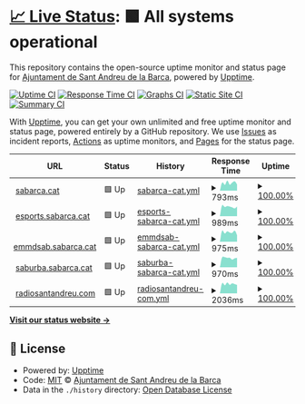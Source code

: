 # [📈 Live Status](https://ajuntament-sabarca.github.io/upptime): <!--live status--> **🟩 All systems operational**

This repository contains the open-source uptime monitor and status page for [Ajuntament de Sant Andreu de la Barca](https://www.sabarca.cat), powered by [Upptime](https://github.com/upptime/upptime).

[![Uptime CI](https://github.com/ajuntament-sabarca/upptime/workflows/Uptime%20CI/badge.svg)](https://github.com/ajuntament-sabarca/upptime/actions?query=workflow%3A%22Uptime+CI%22)
[![Response Time CI](https://github.com/ajuntament-sabarca/upptime/workflows/Response%20Time%20CI/badge.svg)](https://github.com/ajuntament-sabarca/upptime/actions?query=workflow%3A%22Response+Time+CI%22)
[![Graphs CI](https://github.com/ajuntament-sabarca/upptime/workflows/Graphs%20CI/badge.svg)](https://github.com/ajuntament-sabarca/upptime/actions?query=workflow%3A%22Graphs+CI%22)
[![Static Site CI](https://github.com/ajuntament-sabarca/upptime/workflows/Static%20Site%20CI/badge.svg)](https://github.com/ajuntament-sabarca/upptime/actions?query=workflow%3A%22Static+Site+CI%22)
[![Summary CI](https://github.com/ajuntament-sabarca/upptime/workflows/Summary%20CI/badge.svg)](https://github.com/ajuntament-sabarca/upptime/actions?query=workflow%3A%22Summary+CI%22)

With [Upptime](https://upptime.js.org), you can get your own unlimited and free uptime monitor and status page, powered entirely by a GitHub repository. We use [Issues](https://github.com/ajuntament-sabarca/upptime/issues) as incident reports, [Actions](https://github.com/ajuntament-sabarca/upptime/actions) as uptime monitors, and [Pages](https://ajuntament-sabarca.github.io/upptime) for the status page.

<!--start: status pages-->
<!-- This summary is generated by Upptime (https://github.com/upptime/upptime) -->
<!-- Do not edit this manually, your changes will be overwritten -->
<!-- prettier-ignore -->
| URL | Status | History | Response Time | Uptime |
| --- | ------ | ------- | ------------- | ------ |
| <img alt="" src="https://favicons.githubusercontent.com/sabarca.cat" height="13"> [sabarca.cat](https://sabarca.cat) | 🟩 Up | [sabarca-cat.yml](https://github.com/ajuntament-sabarca/upptime/commits/HEAD/history/sabarca-cat.yml) | <details><summary><img alt="Response time graph" src="./graphs/sabarca-cat/response-time-week.png" height="20"> 793ms</summary><br><a href="https://ajuntament-sabarca.github.io/upptime/history/sabarca-cat"><img alt="Response time 803" src="https://img.shields.io/endpoint?url=https%3A%2F%2Fraw.githubusercontent.com%2Fajuntament-sabarca%2Fupptime%2FHEAD%2Fapi%2Fsabarca-cat%2Fresponse-time.json"></a><br><a href="https://ajuntament-sabarca.github.io/upptime/history/sabarca-cat"><img alt="24-hour response time 639" src="https://img.shields.io/endpoint?url=https%3A%2F%2Fraw.githubusercontent.com%2Fajuntament-sabarca%2Fupptime%2FHEAD%2Fapi%2Fsabarca-cat%2Fresponse-time-day.json"></a><br><a href="https://ajuntament-sabarca.github.io/upptime/history/sabarca-cat"><img alt="7-day response time 793" src="https://img.shields.io/endpoint?url=https%3A%2F%2Fraw.githubusercontent.com%2Fajuntament-sabarca%2Fupptime%2FHEAD%2Fapi%2Fsabarca-cat%2Fresponse-time-week.json"></a><br><a href="https://ajuntament-sabarca.github.io/upptime/history/sabarca-cat"><img alt="30-day response time 791" src="https://img.shields.io/endpoint?url=https%3A%2F%2Fraw.githubusercontent.com%2Fajuntament-sabarca%2Fupptime%2FHEAD%2Fapi%2Fsabarca-cat%2Fresponse-time-month.json"></a><br><a href="https://ajuntament-sabarca.github.io/upptime/history/sabarca-cat"><img alt="1-year response time 803" src="https://img.shields.io/endpoint?url=https%3A%2F%2Fraw.githubusercontent.com%2Fajuntament-sabarca%2Fupptime%2FHEAD%2Fapi%2Fsabarca-cat%2Fresponse-time-year.json"></a></details> | <details><summary><a href="https://ajuntament-sabarca.github.io/upptime/history/sabarca-cat">100.00%</a></summary><a href="https://ajuntament-sabarca.github.io/upptime/history/sabarca-cat"><img alt="All-time uptime 100.00%" src="https://img.shields.io/endpoint?url=https%3A%2F%2Fraw.githubusercontent.com%2Fajuntament-sabarca%2Fupptime%2FHEAD%2Fapi%2Fsabarca-cat%2Fuptime.json"></a><br><a href="https://ajuntament-sabarca.github.io/upptime/history/sabarca-cat"><img alt="24-hour uptime 100.00%" src="https://img.shields.io/endpoint?url=https%3A%2F%2Fraw.githubusercontent.com%2Fajuntament-sabarca%2Fupptime%2FHEAD%2Fapi%2Fsabarca-cat%2Fuptime-day.json"></a><br><a href="https://ajuntament-sabarca.github.io/upptime/history/sabarca-cat"><img alt="7-day uptime 100.00%" src="https://img.shields.io/endpoint?url=https%3A%2F%2Fraw.githubusercontent.com%2Fajuntament-sabarca%2Fupptime%2FHEAD%2Fapi%2Fsabarca-cat%2Fuptime-week.json"></a><br><a href="https://ajuntament-sabarca.github.io/upptime/history/sabarca-cat"><img alt="30-day uptime 100.00%" src="https://img.shields.io/endpoint?url=https%3A%2F%2Fraw.githubusercontent.com%2Fajuntament-sabarca%2Fupptime%2FHEAD%2Fapi%2Fsabarca-cat%2Fuptime-month.json"></a><br><a href="https://ajuntament-sabarca.github.io/upptime/history/sabarca-cat"><img alt="1-year uptime 100.00%" src="https://img.shields.io/endpoint?url=https%3A%2F%2Fraw.githubusercontent.com%2Fajuntament-sabarca%2Fupptime%2FHEAD%2Fapi%2Fsabarca-cat%2Fuptime-year.json"></a></details>
| <img alt="" src="https://favicons.githubusercontent.com/esports.sabarca.cat" height="13"> [esports.sabarca.cat](https://esports.sabarca.cat) | 🟩 Up | [esports-sabarca-cat.yml](https://github.com/ajuntament-sabarca/upptime/commits/HEAD/history/esports-sabarca-cat.yml) | <details><summary><img alt="Response time graph" src="./graphs/esports-sabarca-cat/response-time-week.png" height="20"> 989ms</summary><br><a href="https://ajuntament-sabarca.github.io/upptime/history/esports-sabarca-cat"><img alt="Response time 893" src="https://img.shields.io/endpoint?url=https%3A%2F%2Fraw.githubusercontent.com%2Fajuntament-sabarca%2Fupptime%2FHEAD%2Fapi%2Fesports-sabarca-cat%2Fresponse-time.json"></a><br><a href="https://ajuntament-sabarca.github.io/upptime/history/esports-sabarca-cat"><img alt="24-hour response time 996" src="https://img.shields.io/endpoint?url=https%3A%2F%2Fraw.githubusercontent.com%2Fajuntament-sabarca%2Fupptime%2FHEAD%2Fapi%2Fesports-sabarca-cat%2Fresponse-time-day.json"></a><br><a href="https://ajuntament-sabarca.github.io/upptime/history/esports-sabarca-cat"><img alt="7-day response time 989" src="https://img.shields.io/endpoint?url=https%3A%2F%2Fraw.githubusercontent.com%2Fajuntament-sabarca%2Fupptime%2FHEAD%2Fapi%2Fesports-sabarca-cat%2Fresponse-time-week.json"></a><br><a href="https://ajuntament-sabarca.github.io/upptime/history/esports-sabarca-cat"><img alt="30-day response time 892" src="https://img.shields.io/endpoint?url=https%3A%2F%2Fraw.githubusercontent.com%2Fajuntament-sabarca%2Fupptime%2FHEAD%2Fapi%2Fesports-sabarca-cat%2Fresponse-time-month.json"></a><br><a href="https://ajuntament-sabarca.github.io/upptime/history/esports-sabarca-cat"><img alt="1-year response time 893" src="https://img.shields.io/endpoint?url=https%3A%2F%2Fraw.githubusercontent.com%2Fajuntament-sabarca%2Fupptime%2FHEAD%2Fapi%2Fesports-sabarca-cat%2Fresponse-time-year.json"></a></details> | <details><summary><a href="https://ajuntament-sabarca.github.io/upptime/history/esports-sabarca-cat">100.00%</a></summary><a href="https://ajuntament-sabarca.github.io/upptime/history/esports-sabarca-cat"><img alt="All-time uptime 100.00%" src="https://img.shields.io/endpoint?url=https%3A%2F%2Fraw.githubusercontent.com%2Fajuntament-sabarca%2Fupptime%2FHEAD%2Fapi%2Fesports-sabarca-cat%2Fuptime.json"></a><br><a href="https://ajuntament-sabarca.github.io/upptime/history/esports-sabarca-cat"><img alt="24-hour uptime 100.00%" src="https://img.shields.io/endpoint?url=https%3A%2F%2Fraw.githubusercontent.com%2Fajuntament-sabarca%2Fupptime%2FHEAD%2Fapi%2Fesports-sabarca-cat%2Fuptime-day.json"></a><br><a href="https://ajuntament-sabarca.github.io/upptime/history/esports-sabarca-cat"><img alt="7-day uptime 100.00%" src="https://img.shields.io/endpoint?url=https%3A%2F%2Fraw.githubusercontent.com%2Fajuntament-sabarca%2Fupptime%2FHEAD%2Fapi%2Fesports-sabarca-cat%2Fuptime-week.json"></a><br><a href="https://ajuntament-sabarca.github.io/upptime/history/esports-sabarca-cat"><img alt="30-day uptime 100.00%" src="https://img.shields.io/endpoint?url=https%3A%2F%2Fraw.githubusercontent.com%2Fajuntament-sabarca%2Fupptime%2FHEAD%2Fapi%2Fesports-sabarca-cat%2Fuptime-month.json"></a><br><a href="https://ajuntament-sabarca.github.io/upptime/history/esports-sabarca-cat"><img alt="1-year uptime 100.00%" src="https://img.shields.io/endpoint?url=https%3A%2F%2Fraw.githubusercontent.com%2Fajuntament-sabarca%2Fupptime%2FHEAD%2Fapi%2Fesports-sabarca-cat%2Fuptime-year.json"></a></details>
| <img alt="" src="https://favicons.githubusercontent.com/emmdsab.sabarca.cat" height="13"> [emmdsab.sabarca.cat](https://emmdsab.sabarca.cat) | 🟩 Up | [emmdsab-sabarca-cat.yml](https://github.com/ajuntament-sabarca/upptime/commits/HEAD/history/emmdsab-sabarca-cat.yml) | <details><summary><img alt="Response time graph" src="./graphs/emmdsab-sabarca-cat/response-time-week.png" height="20"> 975ms</summary><br><a href="https://ajuntament-sabarca.github.io/upptime/history/emmdsab-sabarca-cat"><img alt="Response time 1010" src="https://img.shields.io/endpoint?url=https%3A%2F%2Fraw.githubusercontent.com%2Fajuntament-sabarca%2Fupptime%2FHEAD%2Fapi%2Femmdsab-sabarca-cat%2Fresponse-time.json"></a><br><a href="https://ajuntament-sabarca.github.io/upptime/history/emmdsab-sabarca-cat"><img alt="24-hour response time 667" src="https://img.shields.io/endpoint?url=https%3A%2F%2Fraw.githubusercontent.com%2Fajuntament-sabarca%2Fupptime%2FHEAD%2Fapi%2Femmdsab-sabarca-cat%2Fresponse-time-day.json"></a><br><a href="https://ajuntament-sabarca.github.io/upptime/history/emmdsab-sabarca-cat"><img alt="7-day response time 975" src="https://img.shields.io/endpoint?url=https%3A%2F%2Fraw.githubusercontent.com%2Fajuntament-sabarca%2Fupptime%2FHEAD%2Fapi%2Femmdsab-sabarca-cat%2Fresponse-time-week.json"></a><br><a href="https://ajuntament-sabarca.github.io/upptime/history/emmdsab-sabarca-cat"><img alt="30-day response time 1015" src="https://img.shields.io/endpoint?url=https%3A%2F%2Fraw.githubusercontent.com%2Fajuntament-sabarca%2Fupptime%2FHEAD%2Fapi%2Femmdsab-sabarca-cat%2Fresponse-time-month.json"></a><br><a href="https://ajuntament-sabarca.github.io/upptime/history/emmdsab-sabarca-cat"><img alt="1-year response time 1010" src="https://img.shields.io/endpoint?url=https%3A%2F%2Fraw.githubusercontent.com%2Fajuntament-sabarca%2Fupptime%2FHEAD%2Fapi%2Femmdsab-sabarca-cat%2Fresponse-time-year.json"></a></details> | <details><summary><a href="https://ajuntament-sabarca.github.io/upptime/history/emmdsab-sabarca-cat">100.00%</a></summary><a href="https://ajuntament-sabarca.github.io/upptime/history/emmdsab-sabarca-cat"><img alt="All-time uptime 100.00%" src="https://img.shields.io/endpoint?url=https%3A%2F%2Fraw.githubusercontent.com%2Fajuntament-sabarca%2Fupptime%2FHEAD%2Fapi%2Femmdsab-sabarca-cat%2Fuptime.json"></a><br><a href="https://ajuntament-sabarca.github.io/upptime/history/emmdsab-sabarca-cat"><img alt="24-hour uptime 100.00%" src="https://img.shields.io/endpoint?url=https%3A%2F%2Fraw.githubusercontent.com%2Fajuntament-sabarca%2Fupptime%2FHEAD%2Fapi%2Femmdsab-sabarca-cat%2Fuptime-day.json"></a><br><a href="https://ajuntament-sabarca.github.io/upptime/history/emmdsab-sabarca-cat"><img alt="7-day uptime 100.00%" src="https://img.shields.io/endpoint?url=https%3A%2F%2Fraw.githubusercontent.com%2Fajuntament-sabarca%2Fupptime%2FHEAD%2Fapi%2Femmdsab-sabarca-cat%2Fuptime-week.json"></a><br><a href="https://ajuntament-sabarca.github.io/upptime/history/emmdsab-sabarca-cat"><img alt="30-day uptime 100.00%" src="https://img.shields.io/endpoint?url=https%3A%2F%2Fraw.githubusercontent.com%2Fajuntament-sabarca%2Fupptime%2FHEAD%2Fapi%2Femmdsab-sabarca-cat%2Fuptime-month.json"></a><br><a href="https://ajuntament-sabarca.github.io/upptime/history/emmdsab-sabarca-cat"><img alt="1-year uptime 100.00%" src="https://img.shields.io/endpoint?url=https%3A%2F%2Fraw.githubusercontent.com%2Fajuntament-sabarca%2Fupptime%2FHEAD%2Fapi%2Femmdsab-sabarca-cat%2Fuptime-year.json"></a></details>
| <img alt="" src="https://favicons.githubusercontent.com/saburba.sabarca.cat" height="13"> [saburba.sabarca.cat](https://saburba.sabarca.cat) | 🟩 Up | [saburba-sabarca-cat.yml](https://github.com/ajuntament-sabarca/upptime/commits/HEAD/history/saburba-sabarca-cat.yml) | <details><summary><img alt="Response time graph" src="./graphs/saburba-sabarca-cat/response-time-week.png" height="20"> 970ms</summary><br><a href="https://ajuntament-sabarca.github.io/upptime/history/saburba-sabarca-cat"><img alt="Response time 947" src="https://img.shields.io/endpoint?url=https%3A%2F%2Fraw.githubusercontent.com%2Fajuntament-sabarca%2Fupptime%2FHEAD%2Fapi%2Fsaburba-sabarca-cat%2Fresponse-time.json"></a><br><a href="https://ajuntament-sabarca.github.io/upptime/history/saburba-sabarca-cat"><img alt="24-hour response time 979" src="https://img.shields.io/endpoint?url=https%3A%2F%2Fraw.githubusercontent.com%2Fajuntament-sabarca%2Fupptime%2FHEAD%2Fapi%2Fsaburba-sabarca-cat%2Fresponse-time-day.json"></a><br><a href="https://ajuntament-sabarca.github.io/upptime/history/saburba-sabarca-cat"><img alt="7-day response time 970" src="https://img.shields.io/endpoint?url=https%3A%2F%2Fraw.githubusercontent.com%2Fajuntament-sabarca%2Fupptime%2FHEAD%2Fapi%2Fsaburba-sabarca-cat%2Fresponse-time-week.json"></a><br><a href="https://ajuntament-sabarca.github.io/upptime/history/saburba-sabarca-cat"><img alt="30-day response time 938" src="https://img.shields.io/endpoint?url=https%3A%2F%2Fraw.githubusercontent.com%2Fajuntament-sabarca%2Fupptime%2FHEAD%2Fapi%2Fsaburba-sabarca-cat%2Fresponse-time-month.json"></a><br><a href="https://ajuntament-sabarca.github.io/upptime/history/saburba-sabarca-cat"><img alt="1-year response time 947" src="https://img.shields.io/endpoint?url=https%3A%2F%2Fraw.githubusercontent.com%2Fajuntament-sabarca%2Fupptime%2FHEAD%2Fapi%2Fsaburba-sabarca-cat%2Fresponse-time-year.json"></a></details> | <details><summary><a href="https://ajuntament-sabarca.github.io/upptime/history/saburba-sabarca-cat">100.00%</a></summary><a href="https://ajuntament-sabarca.github.io/upptime/history/saburba-sabarca-cat"><img alt="All-time uptime 100.00%" src="https://img.shields.io/endpoint?url=https%3A%2F%2Fraw.githubusercontent.com%2Fajuntament-sabarca%2Fupptime%2FHEAD%2Fapi%2Fsaburba-sabarca-cat%2Fuptime.json"></a><br><a href="https://ajuntament-sabarca.github.io/upptime/history/saburba-sabarca-cat"><img alt="24-hour uptime 100.00%" src="https://img.shields.io/endpoint?url=https%3A%2F%2Fraw.githubusercontent.com%2Fajuntament-sabarca%2Fupptime%2FHEAD%2Fapi%2Fsaburba-sabarca-cat%2Fuptime-day.json"></a><br><a href="https://ajuntament-sabarca.github.io/upptime/history/saburba-sabarca-cat"><img alt="7-day uptime 100.00%" src="https://img.shields.io/endpoint?url=https%3A%2F%2Fraw.githubusercontent.com%2Fajuntament-sabarca%2Fupptime%2FHEAD%2Fapi%2Fsaburba-sabarca-cat%2Fuptime-week.json"></a><br><a href="https://ajuntament-sabarca.github.io/upptime/history/saburba-sabarca-cat"><img alt="30-day uptime 100.00%" src="https://img.shields.io/endpoint?url=https%3A%2F%2Fraw.githubusercontent.com%2Fajuntament-sabarca%2Fupptime%2FHEAD%2Fapi%2Fsaburba-sabarca-cat%2Fuptime-month.json"></a><br><a href="https://ajuntament-sabarca.github.io/upptime/history/saburba-sabarca-cat"><img alt="1-year uptime 100.00%" src="https://img.shields.io/endpoint?url=https%3A%2F%2Fraw.githubusercontent.com%2Fajuntament-sabarca%2Fupptime%2FHEAD%2Fapi%2Fsaburba-sabarca-cat%2Fuptime-year.json"></a></details>
| <img alt="" src="https://favicons.githubusercontent.com/radiosantandreu.com" height="13"> [radiosantandreu.com](https://radiosantandreu.com) | 🟩 Up | [radiosantandreu-com.yml](https://github.com/ajuntament-sabarca/upptime/commits/HEAD/history/radiosantandreu-com.yml) | <details><summary><img alt="Response time graph" src="./graphs/radiosantandreu-com/response-time-week.png" height="20"> 2036ms</summary><br><a href="https://ajuntament-sabarca.github.io/upptime/history/radiosantandreu-com"><img alt="Response time 2125" src="https://img.shields.io/endpoint?url=https%3A%2F%2Fraw.githubusercontent.com%2Fajuntament-sabarca%2Fupptime%2FHEAD%2Fapi%2Fradiosantandreu-com%2Fresponse-time.json"></a><br><a href="https://ajuntament-sabarca.github.io/upptime/history/radiosantandreu-com"><img alt="24-hour response time 1847" src="https://img.shields.io/endpoint?url=https%3A%2F%2Fraw.githubusercontent.com%2Fajuntament-sabarca%2Fupptime%2FHEAD%2Fapi%2Fradiosantandreu-com%2Fresponse-time-day.json"></a><br><a href="https://ajuntament-sabarca.github.io/upptime/history/radiosantandreu-com"><img alt="7-day response time 2036" src="https://img.shields.io/endpoint?url=https%3A%2F%2Fraw.githubusercontent.com%2Fajuntament-sabarca%2Fupptime%2FHEAD%2Fapi%2Fradiosantandreu-com%2Fresponse-time-week.json"></a><br><a href="https://ajuntament-sabarca.github.io/upptime/history/radiosantandreu-com"><img alt="30-day response time 2109" src="https://img.shields.io/endpoint?url=https%3A%2F%2Fraw.githubusercontent.com%2Fajuntament-sabarca%2Fupptime%2FHEAD%2Fapi%2Fradiosantandreu-com%2Fresponse-time-month.json"></a><br><a href="https://ajuntament-sabarca.github.io/upptime/history/radiosantandreu-com"><img alt="1-year response time 2125" src="https://img.shields.io/endpoint?url=https%3A%2F%2Fraw.githubusercontent.com%2Fajuntament-sabarca%2Fupptime%2FHEAD%2Fapi%2Fradiosantandreu-com%2Fresponse-time-year.json"></a></details> | <details><summary><a href="https://ajuntament-sabarca.github.io/upptime/history/radiosantandreu-com">100.00%</a></summary><a href="https://ajuntament-sabarca.github.io/upptime/history/radiosantandreu-com"><img alt="All-time uptime 100.00%" src="https://img.shields.io/endpoint?url=https%3A%2F%2Fraw.githubusercontent.com%2Fajuntament-sabarca%2Fupptime%2FHEAD%2Fapi%2Fradiosantandreu-com%2Fuptime.json"></a><br><a href="https://ajuntament-sabarca.github.io/upptime/history/radiosantandreu-com"><img alt="24-hour uptime 100.00%" src="https://img.shields.io/endpoint?url=https%3A%2F%2Fraw.githubusercontent.com%2Fajuntament-sabarca%2Fupptime%2FHEAD%2Fapi%2Fradiosantandreu-com%2Fuptime-day.json"></a><br><a href="https://ajuntament-sabarca.github.io/upptime/history/radiosantandreu-com"><img alt="7-day uptime 100.00%" src="https://img.shields.io/endpoint?url=https%3A%2F%2Fraw.githubusercontent.com%2Fajuntament-sabarca%2Fupptime%2FHEAD%2Fapi%2Fradiosantandreu-com%2Fuptime-week.json"></a><br><a href="https://ajuntament-sabarca.github.io/upptime/history/radiosantandreu-com"><img alt="30-day uptime 100.00%" src="https://img.shields.io/endpoint?url=https%3A%2F%2Fraw.githubusercontent.com%2Fajuntament-sabarca%2Fupptime%2FHEAD%2Fapi%2Fradiosantandreu-com%2Fuptime-month.json"></a><br><a href="https://ajuntament-sabarca.github.io/upptime/history/radiosantandreu-com"><img alt="1-year uptime 100.00%" src="https://img.shields.io/endpoint?url=https%3A%2F%2Fraw.githubusercontent.com%2Fajuntament-sabarca%2Fupptime%2FHEAD%2Fapi%2Fradiosantandreu-com%2Fuptime-year.json"></a></details>

<!--end: status pages-->

[**Visit our status website →**](https://ajuntament-sabarca.github.io/upptime)

## 📄 License

- Powered by: [Upptime](https://github.com/upptime/upptime)
- Code: [MIT](./LICENSE) © [Ajuntament de Sant Andreu de la Barca](https://www.sabarca.cat)
- Data in the `./history` directory: [Open Database License](https://opendatacommons.org/licenses/odbl/1-0/)
